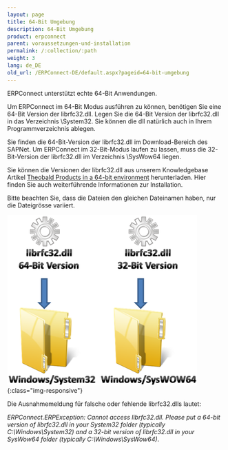 ```yaml
---
layout: page
title: 64-Bit Umgebung
description: 64-Bit Umgebung
product: erpconnect
parent: voraussetzungen-und-installation
permalink: /:collection/:path
weight: 3
lang: de_DE
old_url: /ERPConnect-DE/default.aspx?pageid=64-bit-umgebung
---
```


ERPConnect unterstützt echte 64-Bit Anwendungen.

Um ERPConnect im 64-Bit Modus ausführen zu können, benötigen Sie eine 64-Bit Version der librfc32.dll. Legen Sie die 64-Bit Version der librfc32.dll in das Verzeichnis \System32. Sie können die dll natürlich auch in Ihrem Programmverzeichnis ablegen.

Sie finden die 64-Bit-Version der librfc32.dll im Download-Bereich des SAPNet. Um ERPConnect  im 32-Bit-Modus laufen zu lassen, muss die 32-Bit-Version der librfc32.dll im Verzeichnis \SysWow64 liegen.

Sie können die Versionen der librfc32.dll aus unserem Knowledgebase Artikel [Theobald Products in a 64-bit environment](https://my.theobald-software.com/index.php?/Knowledgebase/Article/View/71/0/theobald--products-in-a-64-bit-environment) herunterladen. Hier finden Sie auch weiterführende Informationen zur Installation.

Bitte beachten Sie, dass die Dateien den gleichen Dateinamen haben, nur die Dateigrösse variiert.

![librfc32dll](/img/content/librfc32dll.png){:class="img-responsive"}

Die Ausnahmemeldung für falsche oder fehlende librfc32.dlls lautet:

*ERPConnect.ERPException: Cannot access librfc32.dll. Please put a 64-bit version of librfc32.dll in your System32 folder (typically C:\Windows\System32) and a 32-bit version of librfc32.dll in your SysWow64 folder (typically C:\Windows\SysWow64)*.